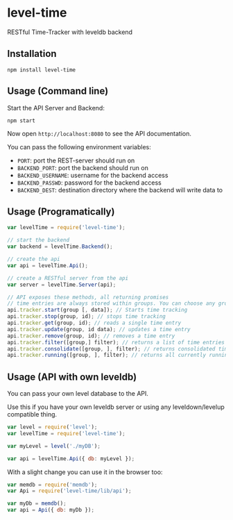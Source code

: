 # level-time

RESTful Time-Tracker with leveldb backend

## Installation

```
npm install level-time
```

## Usage (Command line)

Start the API Server and Backend:

```
npm start
```

Now open `http://localhost:8080` to see the API documentation.

You can pass the following environment variables:

- `PORT`: port the REST-server should run on
- `BACKEND_PORT`: port the backend should run on
- `BACKEND_USERNAME`: username for the backend access
- `BACKEND_PASSWD`: password for the backend access
- `BACKEND_DEST`: destination directory where the backend will write data to


## Usage (Programatically)

```javascript
var levelTime = require('level-time');

// start the backend
var backend = levelTime.Backend();

// create the api
var api = levelTime.Api();

// create a RESTful server from the api
var server = levelTime.Server(api);

// API exposes these methods, all returning promises
// time entries are always stored within groups. You can choose any group name you want
api.tracker.start(group [, data]); // Starts time tracking
api.tracker.stop(group, id); // stops time tracking
api.tracker.get(group, id); // reads a single time entry
api.tracker.update(group, id data); // updates a time entry
api.tracker.remove(group, id); // removes a time entry
api.tracker.filter([group,] filter); // returns a list of time entries filtered using the 'filter' function
api.tracker.consolidate([group, ], filter); // returns consolidated time of the filtered time entries
api.tracker.running([group, ], filter); // returns all currently running timers
```

## Usage (API with own leveldb)

You can pass your own level database to the API.

Use this if you have your own leveldb server or using any leveldown/levelup compatible thing.

```javascript
var level = require('level');
var levelTime = require('level-time');

var myLevel = level('./myDB');

var api = levelTime.Api({ db: myLevel });
```

With a slight change you can use it in the browser too:

```javascript
var memdb = require('memdb');
var Api = require('level-time/lib/api');

var myDb = memdb();
var api = Api({ db: myDb });
```
